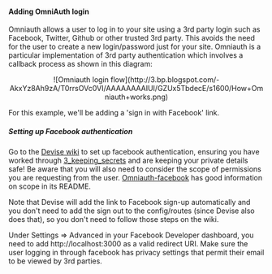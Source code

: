 #### Adding OmniAuth login

Omniauth allows a user to log in to your site using a 3rd party login such as Facebook, Twitter, Github or other trusted 3rd party. This avoids the need for the user to create a new login/password just for your site.  Omniauth is a particular implementation of 3rd party authentication which involves a callback process as shown in this diagram:

<center>
![Omniauth login flow](http://3.bp.blogspot.com/-AkxYz8Ah9zA/T0rrsOVc0VI/AAAAAAAAIUI/GZUx5TbdecE/s1600/How+Omniauth+works.png)
</center>

For this example, we'll be adding a 'sign in with Facebook' link.

##### Setting up Facebook authentication

Go to the [Devise wiki](https://github.com/plataformatec/devise/wiki/OmniAuth:-Overview) to set up facebook authentication, ensuring you have worked through [3_keeping_secrets](3_keeping_secrets.md) and are keeping your private details safe! Be aware that you will also need to consider the scope of permissions you are requesting from the user. [Omniauth-facebook](https://github.com/mkdynamic/omniauth-facebook) has good information on scope in its README.

Note that Devise will add the link to Facebook sign-up automatically and you don't need to add the sign out to the config/routes (since Devise also does that), so you don't need to follow those steps on the wiki.

Under Settings => Advanced in your Facebook Developer dashboard, you need to add http://localhost:3000 as a valid redirect URI. Make sure the user logging in through facebook has privacy settings that permit their email to be viewed by 3rd parties.
